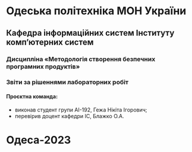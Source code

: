 # Одеська політехніка МОН України
## Кафедра інформаційних систем Інституту комп’ютерних систем
### Дисципліна «Методологія створення безпечних програмних продуктів»
### Звіти за рішеннями лабораторних робіт
#### Проєктна команда:
- виконав студент групи АІ-192, Гежа Нікіта Ігорович;
- перевірив доцент кафедри ІС, Блажко О.А.
# Одеса-2023
